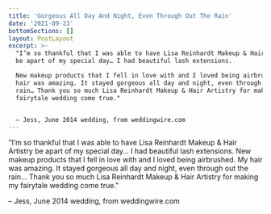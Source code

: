```yaml
---
title: 'Gorgeous All Day And Night, Even Through Out The Rain'
date: '2021-09-23'
bottomSections: []
layout: PostLayout
excerpt: >-
  "I’m so thankful that I was able to have Lisa Reinhardt Makeup & Hair Artistry
  be apart of my special day… I had beautiful lash extensions.

  New makeup products that I fell in love with and I loved being airbrushed. My
  hair was amazing. It stayed gorgeous all day and night, even through out the
  rain… Thank you so much Lisa Reinhardt Makeup & Hair Artistry for making my
  fairytale wedding come true."


  – Jess, June 2014 wedding, from weddingwire.com
---
```

"I’m so thankful that I was able to have Lisa Reinhardt Makeup & Hair Artistry be apart of my special day… I had beautiful lash extensions.
New makeup products that I fell in love with and I loved being airbrushed. My hair was amazing. It stayed gorgeous all day and night, even through out the rain… Thank you so much Lisa Reinhardt Makeup & Hair Artistry for making my fairytale wedding come true."

– Jess, June 2014 wedding, from weddingwire.com
